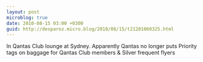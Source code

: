 ```yaml
---
layout: post
microblog: true
date: 2010-08-15 03:00 +0300
guid: http://desparoz.micro.blog/2010/08/15/t21201060325.html
---
```

In Qantas Club lounge at Sydney. Apparently Qantas no longer puts Priority tags on baggage for Qantas Club members &amp; Silver frequent flyers
